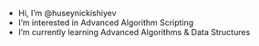 - Hi, I’m @huseynickishiyev
- I’m interested in Advanced Algorithm Scripting
- I’m currently learning Advanced Algorithms & Data Structures
<!---
huseynickishiyev/huseynickishiyev is a ✨ special ✨ repository because its `README.md` (this file) appears on your GitHub profile.
You can click the Preview link to take a look at your changes.
--->
